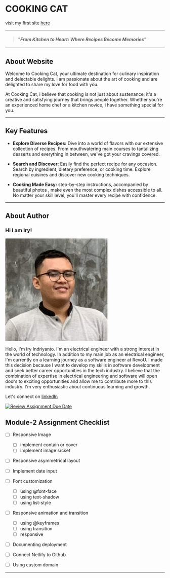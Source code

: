 # COOKING CAT
visit my first site [here](https://revou-fsse-3.github.io/module-1-IryIndriyanto/)

---
>#### ***"From Kitchen to Heart: Where Recipes Become Memories"***
---
## About Website

Welcome to Cooking Cat, your ultimate destination for culinary inspiration and delectable delights. i am passionate about the art of cooking and are delighted to share my love for food with you.

At Cooking Cat, i believe that cooking is not just about sustenance; it's a creative and satisfying journey that brings people together. Whether you're an experienced home chef or a kitchen novice, i have something special for you.

---
## Key Features

- **Explore Diverse Recipes:** Dive into a world of flavors with our extensive collection of recipes. From mouthwatering main courses to tantalizing desserts and everything in between, we've got your cravings covered.

- **Search and Discover:** Easily find the perfect recipe for any occasion. Search by ingredient, dietary preference, or cooking time. Explore regional cuisines and discover new cooking techniques.

- **Cooking Made Easy:** step-by-step instructions, accompanied by beautiful photos , make even the most complex dishes accessible to all. No matter your skill level, you'll master every recipe with confidence.

---
## About Author
### Hi I am Iry!
![IryIndriyanto](assets/author.jpg)

Hello, I'm Iry Indriyanto. I'm an electrical engineer with a strong interest in the world of technology. In addition to my main job as an electrical engineer, I'm currently on a learning journey as a software engineer at RevoU. I made this decision because I want to develop my skills in software development and seek better career opportunities in the tech industry. I believe that the combination of expertise in electrical engineering and software will open doors to exciting opportunities and allow me to contribute more to this industry. I'm very enthusiastic about continuous learning and growth.

Let's connect on [linkedIn](https://www.linkedin.com/in/iry-indriyanto-357167111)

[![Review Assignment Due Date](https://classroom.github.com/assets/deadline-readme-button-24ddc0f5d75046c5622901739e7c5dd533143b0c8e959d652212380cedb1ea36.svg)](https://classroom.github.com/a/DUj7T_Sj)

## Module-2 Assignment Checklist

- [ ] Responsive Image
  - [ ] implement contain or cover
  - [ ] implement image srcset

- [ ] Responsive asymmetrical layout
- [ ] Implement date input
- [ ] Font customization

  - [ ] using @font-face
  - [ ] using text-shadow
  - [ ] using list-style

- [ ] Responsive animation and transition

  - [ ] using @keyframes
  - [ ] using transition
  - [ ] responsive

- [ ] Documenting deployment
- [ ] Connect Netlify to Github
- [ ] Using custom domain
---